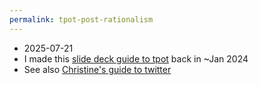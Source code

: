 ```yaml
---
permalink: tpot-post-rationalism
---
```


- 2025-07-21 
- I made this [slide deck guide to tpot](https://docs.google.com/presentation/d/1GORGyGXHnXKg16J26YqxxMr8TqTzxxVzUcpJZWUAxuI/edit?slide=id.p#slide=id.p) back in ~Jan 2024
- See also [Christine's guide to twitter](https://docs.google.com/document/d/1Bd3PfKDL9pOM7YoxGbRBwO_qOWh6B7u5170Xw8VyK6s/edit?tab=t.0#heading=h.ajgdt9ncvzx7)